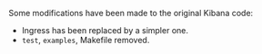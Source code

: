 Some modifications have been made to the original Kibana code:

* Ingress has been replaced by a simpler one.  
* `test`, `examples`, Makefile removed.
